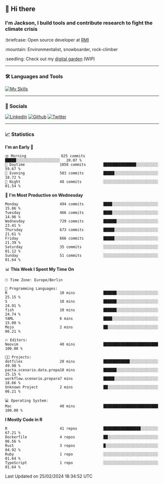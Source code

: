 ## :wave: Hi there
### I'm Jackson, I build tools and contribute research to fight the climate crisis
<p> :briefcase: Open source developer at <a href="https://rmi.org/" alt="RMI">RMI</a></p>
<p> :mountain: Environmentalist, snowboarder, rock-climber</p>
<p> :seedling: Check out my <a href="https://jdhoffa.github.io/" alt="digital garden">digital garden</a> (WIP) </p>

---

### :hammer_and_wrench: Languages and Tools

[![My Skills](https://skillicons.dev/icons?i=r,python,rust,js,html,css,postgresql,neovim,azure,docker,git&perline=6&theme=dark)](https://skillicons.dev)

---

### :iphone: Socials

[![LinkedIn](https://skillicons.dev/icons?i=linkedin&theme=dark)](https://www.linkedin.com/in/jackson-hoffart/) 
[![Github](https://skillicons.dev/icons?i=github&theme=dark)](https://github.com/jdhoffa) 
[![Twitter](https://skillicons.dev/icons?i=twitter&theme=dark)](https://twitter.com/jdhoffart) 

---

### :chart_with_upwards_trend: Statistics

 
<!--START_SECTION:waka-->
**I'm an Early 🐤** 

```text
🌞 Morning                625 commits         █████░░░░░░░░░░░░░░░░░░░░   20.07 % 
🌆 Daytime                1858 commits        ███████████████░░░░░░░░░░   59.67 % 
🌃 Evening                583 commits         █████░░░░░░░░░░░░░░░░░░░░   18.72 % 
🌙 Night                  48 commits          ░░░░░░░░░░░░░░░░░░░░░░░░░   01.54 % 
```
📅 **I'm Most Productive on Wednesday** 

```text
Monday                   494 commits         ████░░░░░░░░░░░░░░░░░░░░░   15.86 % 
Tuesday                  466 commits         ████░░░░░░░░░░░░░░░░░░░░░   14.96 % 
Wednesday                729 commits         ██████░░░░░░░░░░░░░░░░░░░   23.41 % 
Thursday                 673 commits         █████░░░░░░░░░░░░░░░░░░░░   21.61 % 
Friday                   666 commits         █████░░░░░░░░░░░░░░░░░░░░   21.39 % 
Saturday                 35 commits          ░░░░░░░░░░░░░░░░░░░░░░░░░   01.12 % 
Sunday                   51 commits          ░░░░░░░░░░░░░░░░░░░░░░░░░   01.64 % 
```


📊 **This Week I Spent My Time On** 

```text
🕑︎ Time Zone: Europe/Berlin

💬 Programming Languages: 
R                        10 mins             ██████░░░░░░░░░░░░░░░░░░░   25.15 % 
S                        10 mins             ██████░░░░░░░░░░░░░░░░░░░   24.91 % 
fish                     10 mins             ██████░░░░░░░░░░░░░░░░░░░   24.74 % 
YAML                     6 mins              ████░░░░░░░░░░░░░░░░░░░░░   15.08 % 
Mojo                     2 mins              ██░░░░░░░░░░░░░░░░░░░░░░░   06.21 % 

🔥 Editors: 
Neovim                   40 mins             █████████████████████████   100.00 % 

🐱‍💻 Projects: 
dotfiles                 20 mins             ████████████░░░░░░░░░░░░░   49.98 % 
pacta.scenario.data.prepa10 mins             ██████░░░░░░░░░░░░░░░░░░░   25.15 % 
workflow.scenario.prepara7 mins              █████░░░░░░░░░░░░░░░░░░░░   18.66 % 
Unknown Project          2 mins              ██░░░░░░░░░░░░░░░░░░░░░░░   06.21 % 

💻 Operating System: 
Mac                      40 mins             █████████████████████████   100.00 % 
```

**I Mostly Code in R** 

```text
R                        41 repos            █████████████████░░░░░░░░   67.21 % 
Dockerfile               4 repos             ██░░░░░░░░░░░░░░░░░░░░░░░   06.56 % 
Rust                     3 repos             █░░░░░░░░░░░░░░░░░░░░░░░░   04.92 % 
Ruby                     1 repo              ░░░░░░░░░░░░░░░░░░░░░░░░░   01.64 % 
TypeScript               1 repo              ░░░░░░░░░░░░░░░░░░░░░░░░░   01.64 % 
```




 Last Updated on 25/02/2024 18:34:52 UTC
<!--END_SECTION:waka-->
